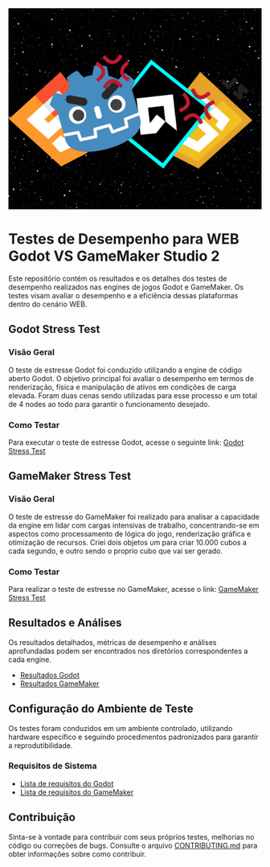 <div align="center">
<img src="RepoIcon.png" alt="Ícone do Repositório">
</div>


# Testes de Desempenho para WEB Godot VS GameMaker Studio 2

Este repositório contém os resultados e os detalhes dos testes de desempenho realizados nas engines de jogos Godot e GameMaker. Os testes visam avaliar o desempenho e a eficiência dessas plataformas dentro do cenário WEB.

## Godot Stress Test

### Visão Geral

O teste de estresse Godot foi conduzido utilizando a engine de código aberto Godot. O objetivo principal foi avaliar o desempenho em termos de renderização, física e manipulação de ativos em condições de carga elevada. Foram duas cenas sendo utilizadas para esse processo e um total de 4 nodes ao todo para garantir o funcionamento desejado.

### Como Testar

Para executar o teste de estresse Godot, acesse o seguinte link: [Godot Stress Test](https://huotes.itch.io/godot-stress-test)

## GameMaker Stress Test

### Visão Geral

O teste de estresse do GameMaker foi realizado para analisar a capacidade da engine em lidar com cargas intensivas de trabalho, concentrando-se em aspectos como processamento de lógica do jogo, renderização gráfica e otimização de recursos. Criei dois objetos um para criar 10.000 cubos a cada segundo, e outro sendo o proprio cubo que vai ser gerado.  

### Como Testar

Para realizar o teste de estresse no GameMaker, acesse o link: [GameMaker Stress Test](https://huotes.itch.io/gamemaker-stress-test)

## Resultados e Análises

Os resultados detalhados, métricas de desempenho e análises aprofundadas podem ser encontrados nos diretórios correspondentes a cada engine.

- [Resultados Godot](./godot_results)
- [Resultados GameMaker](./gamemaker_results)

## Configuração do Ambiente de Teste

Os testes foram conduzidos em um ambiente controlado, utilizando hardware específico e seguindo procedimentos padronizados para garantir a reprodutibilidade.

### Requisitos de Sistema

- [Lista de requisitos do Godot](./docs/godot_requirements.md)
- [Lista de requisitos do GameMaker](./docs/gamemaker_requirements.md)

## Contribuição

Sinta-se à vontade para contribuir com seus próprios testes, melhorias no código ou correções de bugs. Consulte o arquivo [CONTRIBUTING.md](./CONTRIBUTING.md) para obter informações sobre como contribuir.
